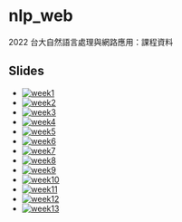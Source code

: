 <meta charset="UTF-8">

# nlp_web
2022 台大自然語言處理與網路應用：課程資料

## Slides

* [![week1  ](https://img.shields.io/badge/slides-week1-ff0000)](https://htmlpreview.github.io/?https://github.com/lopentu/nlp_web/blob/main/slides/week1.html)
* [![week2  ](https://img.shields.io/badge/slides-week2-c13e00)](https://htmlpreview.github.io/?https://github.com/lopentu/nlp_web/blob/main/slides/week2.html)
* [![week3  ](https://img.shields.io/badge/slides-week3-966900)](https://htmlpreview.github.io/?https://github.com/lopentu/nlp_web/blob/main/slides/week3.html)
* [![week4  ](https://img.shields.io/badge/slides-week4-728d00)](https://htmlpreview.github.io/?https://github.com/lopentu/nlp_web/blob/main/slides/week4.html)
* [![week5  ](https://img.shields.io/badge/slides-week5-54ab00)](https://htmlpreview.github.io/?https://github.com/lopentu/nlp_web/blob/main/slides/week5.html)
* [![week6  ](https://img.shields.io/badge/slides-week6-25da00)](https://htmlpreview.github.io/?https://github.com/lopentu/nlp_web/blob/main/slides/week6.html)
* [![week7  ](https://img.shields.io/badge/slides-week7-00f00f)](https://github.com/jeffeuxMartin/nlp_web)
* [![week8  ](https://img.shields.io/badge/slides-week8-00cb35)](https://htmlpreview.github.io/?https://github.com/lopentu/nlp_web/blob/main/slides/week8.html)
* [![week9  ](https://img.shields.io/badge/slides-week9-00a45c)](https://docs.google.com/viewer?url=https://github.com/lopentu/nlp_web/raw/main/slides/week9.pdf)
* [![week10](https://img.shields.io/badge/slides-week10-007b85)](https://docs.google.com/viewer?url=https://github.com/lopentu/nlp_web/raw/main/slides/week10.pdf)
* [![week11](https://img.shields.io/badge/slides-week11-00659b)](https://htmlpreview.github.io/?https://github.com/lopentu/nlp_web/blob/main/slides/week11.html)
* [![week12](https://img.shields.io/badge/slides-week12-0046b9)](https://hackmd.io/@howard-haowen/webapps/)
* [![week13](https://img.shields.io/badge/slides-week13-1f00e0)](https://htmlpreview.github.io/?https://github.com/lopentu/nlp_web/blob/main/slides/week13.html)

